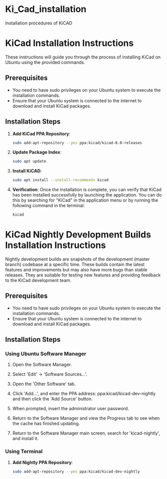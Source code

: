 # Ki_Cad_installation
Installation procedures of KiCAD

# KiCad Installation Instructions

These instructions will guide you through the process of installing KiCad on Ubuntu using the provided commands.

## Prerequisites

- You need to have sudo privileges on your Ubuntu system to execute the installation commands.
- Ensure that your Ubuntu system is connected to the internet to download and install KiCad packages.

## Installation Steps

1. **Add KiCad PPA Repository**:
   ```bash
   sudo add-apt-repository --yes ppa:kicad/kicad-8.0-releases
2. **Update Package Index**:
   ```bash
   sudo apt update
3. **Install KiCAD**:
   ```bash
   sudo apt install --install-recommends kicad
4. **Verification**:
   Once the installation is complete, you can verify that KiCad has been installed successfully by launching the application. You can do this by searching for "KiCad" in the application menu or by running the following command in the terminal:
   ```bash
   kicad
# KiCad Nightly Development Builds Installation Instructions

Nightly development builds are snapshots of the development (master branch) codebase at a specific time. These builds contain the latest features and improvements but may also have more bugs than stable releases. They are suitable for testing new features and providing feedback to the KiCad development team.

## Prerequisites

- You need to have sudo privileges on your Ubuntu system to execute the installation commands.
- Ensure that your Ubuntu system is connected to the internet to download and install KiCad packages.

## Installation Steps

### Using Ubuntu Software Manager

1. Open the Software Manager.

2. Select 'Edit' → 'Software Sources…'.

3. Open the 'Other Software' tab.

4. Click 'Add…', and enter the PPA address: ppa:kicad/kicad-dev-nightly and then click the 'Add Source' button.

5. When prompted, insert the administrator user password.

6. Return to the Software Manager and view the Progress tab to see when the cache has finished updating.

7. Return to the Software Manager main screen, search for 'kicad-nightly', and install it.

### Using Terminal

1. **Add Nightly PPA Repository**:
   ```bash
   sudo add-apt-repository --yes ppa:kicad/kicad-dev-nightly

